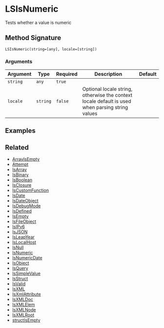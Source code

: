 # LSIsNumeric

Tests whether a value is numeric

## Method Signature

```
LSIsNumeric(string=[any], locale=[string])
```

### Arguments

| Argument | Type     | Required | Description                                                                                     | Default |
| -------- | -------- | -------- | ----------------------------------------------------------------------------------------------- | ------- |
| `string` | `any`    | `true`   |                                                                                                 |         |
| `locale` | `string` | `false`  | Optional locale string, otherwise the context locale default is used when parsing string values |         |

## Examples

## Related

* [ArrayIsEmpty](arrayisempty.md)
* [Attempt](attempt.md)
* [IsArray](isarray.md)
* [IsBinary](isbinary.md)
* [IsBoolean](isboolean.md)
* [IsClosure](isclosure.md)
* [IsCustomFunction](iscustomfunction.md)
* [IsDate](isdate.md)
* [IsDateObject](isdateobject.md)
* [IsDebugMode](isdebugmode.md)
* [IsDefined](isdefined.md)
* [IsEmpty](isempty.md)
* [IsFileObject](isfileobject.md)
* [IsIPv6](isipv6.md)
* [IsJSON](isjson.md)
* [IsLeapYear](isleapyear.md)
* [IsLocalHost](islocalhost.md)
* [IsNull](isnull.md)
* [IsNumeric](isnumeric.md)
* [IsNumericDate](isnumericdate.md)
* [IsObject](isobject.md)
* [IsQuery](isquery.md)
* [IsSimpleValue](issimplevalue.md)
* [IsStruct](isstruct.md)
* [IsValid](isvalid.md)
* [IsXML](isxml.md)
* [IsXmlAttribute](isxmlattribute.md)
* [IsXMLDoc](isxmldoc.md)
* [IsXMLElem](isxmlelem.md)
* [IsXMLNode](isxmlnode.md)
* [IsXMLRoot](isxmlroot.md)
* [structIsEmpty](structisempty.md)
